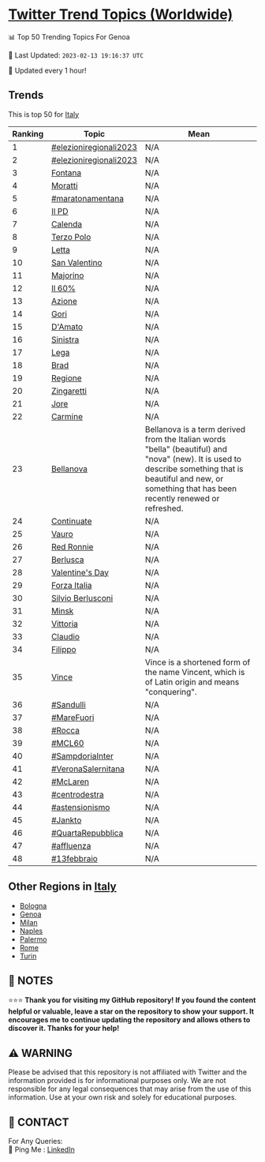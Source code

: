 [Twitter Trend Topics (Worldwide)](https://github.com/ErcinDedeoglu/Twitter-Trend-Topics)
==========


📊 Top 50 Trending Topics For Genoa

📆 Last Updated: `2023-02-13 19:16:37 UTC`

🔧 Updated every 1 hour!


## Trends

This is top 50 for [Italy](</Italy>)

| Ranking | Topic | Mean |
| ------- | ------------ | ------------ |
| 1 | [#elezioniregionali2023](http://twitter.com/search?q=%23elezioniregionali2023) | N/A |
| 2 | [#elezioniregionali2023](http://twitter.com/search?q=%23elezioniregionali2023) | N/A |
| 3 | [Fontana](http://twitter.com/search?q=Fontana) | N/A |
| 4 | [Moratti](http://twitter.com/search?q=Moratti) | N/A |
| 5 | [#maratonamentana](http://twitter.com/search?q=%23maratonamentana) | N/A |
| 6 | [Il PD](http://twitter.com/search?q=Il+PD) | N/A |
| 7 | [Calenda](http://twitter.com/search?q=Calenda) | N/A |
| 8 | [Terzo Polo](http://twitter.com/search?q=Terzo+Polo) | N/A |
| 9 | [Letta](http://twitter.com/search?q=Letta) | N/A |
| 10 | [San Valentino](http://twitter.com/search?q=San+Valentino) | N/A |
| 11 | [Majorino](http://twitter.com/search?q=Majorino) | N/A |
| 12 | [Il 60%](http://twitter.com/search?q=Il+60%25) | N/A |
| 13 | [Azione](http://twitter.com/search?q=Azione) | N/A |
| 14 | [Gori](http://twitter.com/search?q=Gori) | N/A |
| 15 | [D'Amato](http://twitter.com/search?q=D%27Amato) | N/A |
| 16 | [Sinistra](http://twitter.com/search?q=Sinistra) | N/A |
| 17 | [Lega](http://twitter.com/search?q=Lega) | N/A |
| 18 | [Brad](http://twitter.com/search?q=Brad) | N/A |
| 19 | [Regione](http://twitter.com/search?q=Regione) | N/A |
| 20 | [Zingaretti](http://twitter.com/search?q=Zingaretti) | N/A |
| 21 | [Jore](http://twitter.com/search?q=Jore) | N/A |
| 22 | [Carmine](http://twitter.com/search?q=Carmine) | N/A |
| 23 | [Bellanova](http://twitter.com/search?q=Bellanova) | Bellanova is a term derived from the Italian words "bella" (beautiful) and "nova" (new). It is used to describe something that is beautiful and new, or something that has been recently renewed or refreshed. |
| 24 | [Continuate](http://twitter.com/search?q=Continuate) | N/A |
| 25 | [Vauro](http://twitter.com/search?q=Vauro) | N/A |
| 26 | [Red Ronnie](http://twitter.com/search?q=Red+Ronnie) | N/A |
| 27 | [Berlusca](http://twitter.com/search?q=Berlusca) | N/A |
| 28 | [Valentine's Day](http://twitter.com/search?q=Valentine%27s+Day) | N/A |
| 29 | [Forza Italia](http://twitter.com/search?q=Forza+Italia) | N/A |
| 30 | [Silvio Berlusconi](http://twitter.com/search?q=Silvio+Berlusconi) | N/A |
| 31 | [Minsk](http://twitter.com/search?q=Minsk) | N/A |
| 32 | [Vittoria](http://twitter.com/search?q=Vittoria) | N/A |
| 33 | [Claudio](http://twitter.com/search?q=Claudio) | N/A |
| 34 | [Filippo](http://twitter.com/search?q=Filippo) | N/A |
| 35 | [Vince](http://twitter.com/search?q=Vince) | Vince is a shortened form of the name Vincent, which is of Latin origin and means "conquering". |
| 36 | [#Sandulli](http://twitter.com/search?q=%23Sandulli) | N/A |
| 37 | [#MareFuori](http://twitter.com/search?q=%23MareFuori) | N/A |
| 38 | [#Rocca](http://twitter.com/search?q=%23Rocca) | N/A |
| 39 | [#MCL60](http://twitter.com/search?q=%23MCL60) | N/A |
| 40 | [#SampdoriaInter](http://twitter.com/search?q=%23SampdoriaInter) | N/A |
| 41 | [#VeronaSalernitana](http://twitter.com/search?q=%23VeronaSalernitana) | N/A |
| 42 | [#McLaren](http://twitter.com/search?q=%23McLaren) | N/A |
| 43 | [#centrodestra](http://twitter.com/search?q=%23centrodestra) | N/A |
| 44 | [#astensionismo](http://twitter.com/search?q=%23astensionismo) | N/A |
| 45 | [#Jankto](http://twitter.com/search?q=%23Jankto) | N/A |
| 46 | [#QuartaRepubblica](http://twitter.com/search?q=%23QuartaRepubblica) | N/A |
| 47 | [#affluenza](http://twitter.com/search?q=%23affluenza) | N/A |
| 48 | [#13febbraio](http://twitter.com/search?q=%2313febbraio) | N/A |



## Other Regions in [Italy](</Italy>)

* [Bologna](</Italy/Bologna.md>)
* [Genoa](</Italy/Genoa.md>)
* [Milan](</Italy/Milan.md>)
* [Naples](</Italy/Naples.md>)
* [Palermo](</Italy/Palermo.md>)
* [Rome](</Italy/Rome.md>)
* [Turin](</Italy/Turin.md>)



## 📝 NOTES

⭐⭐⭐ **Thank you for visiting my GitHub repository! If you found the content helpful or valuable, leave a star on the repository to show your support. It encourages me to continue updating the repository and allows others to discover it. Thanks for your help!**


## ⚠️ WARNING

Please be advised that this repository is not affiliated with Twitter and the information provided is for informational purposes only. We are not responsible for any legal consequences that may arise from the use of this information. Use at your own risk and solely for educational purposes.


## 📨 CONTACT

 For Any Queries:  
            🏓 Ping Me : [LinkedIn](https://www.linkedin.com/in/ercindedeoglu/)
